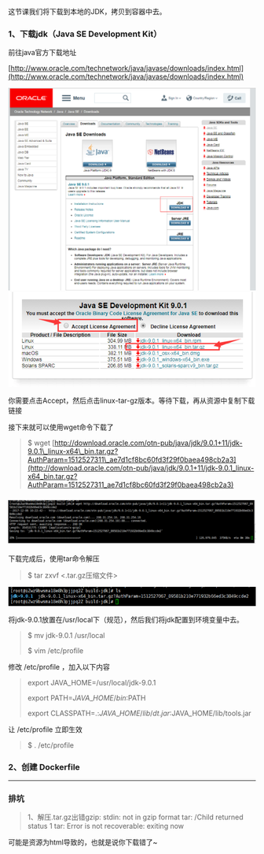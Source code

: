 这节课我们将下载到本地的JDK，拷贝到容器中去。

### 1、下载jdk（Java SE Development Kit）

前往java官方下载地址

[http://www.oracle.com/technetwork/java/javase/downloads/index.html](http://www.oracle.com/technetwork/java/javase/downloads/index.html)

![](/assets/65555import.png)![](/assets/3333import.png)

你需要点击Accept，然后点击linux-tar-gz版本。等待下载，再从资源中复制下载链接

接下来就可以使用wget命令下载了

> $ wget [http://download.oracle.com/otn-pub/java/jdk/9.0.1+11/jdk-9.0.1\_linux-x64\_bin.tar.gz?AuthParam=1512527311\_ae7d1cf8bc60fd3f29f0baea498cb2a3](http://download.oracle.com/otn-pub/java/jdk/9.0.1+11/jdk-9.0.1_linux-x64_bin.tar.gz?AuthParam=1512527311_ae7d1cf8bc60fd3f29f0baea498cb2a3)

### ![](/assets/123123123.png)

下载完成后，使用tar命令解压

> $ tar zxvf &lt;.tar.gz压缩文件&gt;

![](/assets/1212123123import.png)



将jdk-9.0.1放置在/usr/local下（规范），然后我们将jdk配置到环境变量中去。

> $ mv jdk-9.0.1 /usr/local
>
> $ vim /etc/profile

修改 /etc/profile ，加入以下内容

> export JAVA\_HOME=/usr/local/jdk-9.0.1
>
> export PATH=$JAVA\_HOME/bin:$PATH
>
> export CLASSPATH=.:$JAVA\_HOME/lib/dt.jar:$JAVA\_HOME/lib/tools.jar

让 /etc/profile 立即生效

> $ . /etc/profile





### 2、创建 Dockerfile

---

### 排坑

> 1、解压.tar.gz出错gzip: stdin: not in gzip format tar: /Child returned status 1 tar: Error is not recoverable: exiting now

可能是资源为html导致的，也就是说你下载错了~

